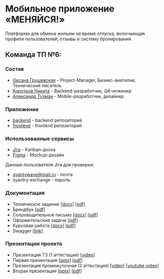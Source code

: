 # Мобильное приложение «МЕНЯЙСЯ!»

Платформа для обмена жильем на время отпуска, включающая профили пользователей, отзывы и систему бронирования.

## Команда ТП №6:
### Состав
-   [Оксана Грушевская](https://github.com/pizza4cheeze "Оксана Грушевская") - Project-Manager, Бизнес-анатилик, Технический писатель
-   [Коротков Никита](https://github.com/Sayntrywave "Коротков Никита") - Backend-разработчик, QA-инженер
-   [Александр Тузман](https://github.com/Allexande "Александр Тузман") - Mobile-разработчик, дизайнер

### Приложение 
- [backend](https://github.com/Sayntrywave/exchange-backend) - backend репозиторий
- [frontend](https://github.com/soon) - frontend репозиторий

### Использованные сервисы
- [Jira](https://oogrusha.atlassian.net/jira/software/projects/OEMF/boards/1) -  Kanban-доска
- [Figma](https://www.figma.com/file/Pib5HBtBHyg5I0HHOKkQaH/Макет-"МЕНЯЙСЯ!"?type=design&node-id=0:1&mode=design&t=NsmhQ7naN5ZhgozG-1) - Mockup-дизайн

Данные пользователя Jira для проверки:
- syantywave@mail.ru - почта
- syantry-exchange - пароль


### Документация
- Техническое задание
  [[docx]](Документация/Техническое_задание/Техническое_задание.docx)
  [[pdf]](Документация/Техническое_задание/Техническое_задание.pdf)
- Брендбук [[pdf]](Документация/Брендбук/Брендбук.pdf)
- Сопроводительное письмо 
  [[docx]](Документация/Сопроводительное_письмо/Сопроводительное_письмо.docx)
  [[pdf]](Документация/Сопроводительное_письмо/Сопроводительное_письмо.pdf)
- Оформительские задачи [[pdf]](Документация/Техническое_задание/Оформительские_задачи.pdf)
- Курсовая работа 
   [[docx]](Документация/Курсовая/Курсовая_работа_Меняйся.docx)
   [[pdf]](Документация/Курсовая/Курсовая_работа_Меняйся.pdf)
- Swagger [[link]](http://82.148.29.11:8080/swagger-ui/index.html#/user-controller/editUser)


### Презентации проекта

- Презентация ТЗ (1 аттестация) [[video]](https://drive.google.com/file/d/1A9VLxambcZqrkJJhI21oWeEGToih64YC/view)
- Первая презентация 
  [[pptx]](Документация/Презентация_на_начальном_этапе/Презентация/Презентация_1_аттестация.pptx) [[pdf]](Документация/Презентация_на_начальном_этапе/Презентация/Презентация_1_аттестация.pdf)
- Презентация промежуточная (2 аттестация) [[video]](https://drive.google.com/file/d/1hARkxgVGV3ZwTgryuJj94j5rsaljJ7Dk/view?usp=sharing) [[youtube video]](https://youtu.be/6_djEYwWKek?si=jkcc5gjCsLYl5kpM)
- Вторая презентация 
  [[pptx]](Документация/Презентация_на_промежуточном_этапе/Презентация/Презентация_2_аттестация.pptx) [[pdf]](Документация/Презентация_на_промежуточном_этапе/Презентация/Презентация_2_аттестация.pdf)  
